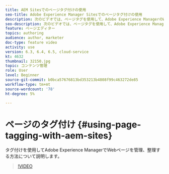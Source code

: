 ```yaml
---
title: AEM Sitesでのページタグ付けの使用
seo-title: Adobe Experience Manager Sitesでのページタグ付けの使用
description: 次のビデオでは、ページタグを使用して、Adobe Experience ManagerのWebサイト内のコンテンツをすばやく簡単に分類する方法について重点的に説明します。
seo-description: 次のビデオでは、ページタグを使用して、Adobe Experience ManagerのWebサイト内のコンテンツをすばやく簡単に分類する方法について重点的に説明します。
feature: ページエディター
topics: authoring
audience: author, marketer
doc-type: feature video
activity: use
version: 6.3, 6.4, 6.5, cloud-service
kt: 4632
thumbnail: 32150.jpg
topic: コンテンツ管理
role: User
level: Beginner
source-git-commit: b0bca57676813bd353213b4808f99c463272de85
workflow-type: tm+mt
source-wordcount: '78'
ht-degree: 5%

---
```



# ページのタグ付け {#using-page-tagging-with-aem-sites}

タグ付けを使用してAdobe Experience ManagerでWebページを管理、整理する方法について説明します。

>[!VIDEO](https://video.tv.adobe.com/v/32150?quality=12&learn=on)
